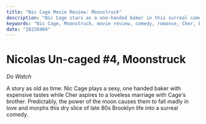 ```yaml
---
title: "Nic Cage Movie Review: Moonstruck"
description: "Nic Cage stars as a one-handed baker in this surreal comedy set in late 80s Brooklyn. Cher's character falls in love with Cage's character under the influence of the moon, leading to an enjoyable and unexpected romance."
keywords: "Nic Cage, Moonstruck, movie review, comedy, romance, Cher, Brooklyn, 80s"
date: "20220404"
---
```


# Nicolas Un-caged #4, Moonstruck

_Do Watch_

A story as old as time:
Nic Cage plays a sexy, one handed baker with expensive tastes while Cher aspires to a loveless marriage with Cage's brother.
Predictably, the power of the moon causes them to fall madly in love and morphs this dry slice of late 80s Brooklyn life into a surreal comedy.
